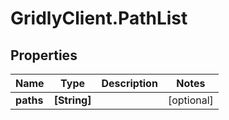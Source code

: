 # GridlyClient.PathList

## Properties

Name | Type | Description | Notes
------------ | ------------- | ------------- | -------------
**paths** | **[String]** |  | [optional] 


